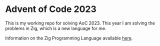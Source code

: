 # Advent of Code 2023

This is my working repo for solving AoC 2023. This year I am solving
the problems in Zig, which is a new language for me.

Information on the Zig Programming Language available
[here](https://ziglang.org).
